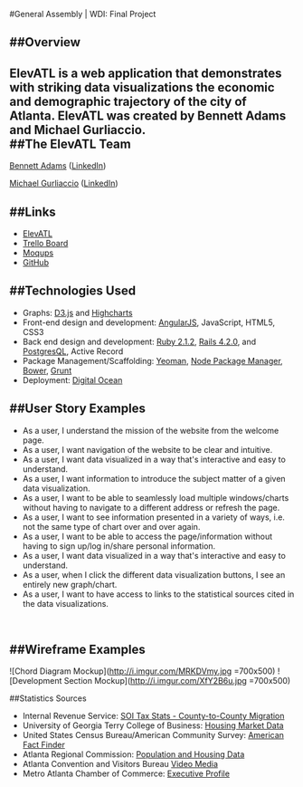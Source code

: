 #General Assembly | WDI: Final Project

##Overview
---
**ElevATL** is a web application that demonstrates with striking data visualizations the economic and demographic trajectory of the city of Atlanta. ElevATL was created by Bennett Adams and Michael Gurliaccio.
<br />
##The ElevATL Team
---
[Bennett Adams](https://github.com/bennettatoms) ([LinkedIn](https://www.linkedin.com/pub/bennett-adams/8/181/3b9))

[Michael Gurliaccio](https://github.com/gurliaccio) ([LinkedIn](https://www.linkedin.com/in/firebad))

##Links
---
* [ElevATL](http://45.55.171.96:9000/)
* [Trello Board](https://trello.com/b/TI6qNTvi/atl-data-viz-app) 
* [Moqups](https://moqups.com/#!/edit/gurliaccio/a4Sr4F4P)
* [GitHub](https://github.com/bennettatoms/atl_data)


##Technologies Used
---
* Graphs: [D3.js](http://d3js.org/) and [Highcharts](http://www.highcharts.com/)
* Front-end design and development: [AngularJS](https://angularjs.org/), JavaScript, HTML5, CSS3
* Back end design and development: [Ruby 2.1.2](https://www.ruby-lang.org/en/), [Rails 4.2.0](http://weblog.rubyonrails.org/), and [PostgresQL](http://www.postgresql.org/), Active Record
* Package Management/Scaffolding: [Yeoman](http://yeoman.io/), [Node Package Manager](https://www.npmjs.com/), [Bower](http://bower.io/), [Grunt](http://gruntjs.com/)
* Deployment: [Digital Ocean](https://www.digitalocean.com/)

##User Story Examples
---
* As a user, I understand the mission of the website from the welcome page.
* As a user, I want navigation of the website to be clear and intuitive.
* As a user, I want data visualized in a way that's interactive and easy to understand.
* As a user, I want information to introduce the subject matter of a given data visualization.
* As a user, I want to be able to seamlessly load multiple windows/charts without having to navigate to a different address or refresh the page.
* As a user, I want to see information presented in a variety of ways, i.e. not the same type of chart over and over again.
* As a user, I want to be able to access the page/information without having to sign up/log in/share personal information.
* As a user, I want data visualized in a way that's interactive and easy to understand.
* As a user, when I click the different data visualization buttons, I see an entirely new graph/chart.
* As a user, I want to have access to links to the statistical sources cited in the data visualizations.
<br />

##Wireframe Examples
---
![Chord Diagram Mockup](http://i.imgur.com/MRKDVmy.jpg =700x500)
![Development Section Mockup](http://i.imgur.com/XfY2B6u.jpg =700x500)

##Statistics Sources

* Internal Revenue Service: [SOI Tax Stats - County-to-County Migration](http://www.irs.gov/uac/SOI-Tax-Stats-County-to-County-Migration-Data-Files)
* University of Georgia Terry College of Business: [Housing Market Data](http://www.terry.uga.edu/about/centers-institutes/selig/housing#cite-text-0-0)
* United States Census Bureau/American Community Survey: [American Fact Finder](http://factfinder.census.gov/faces/nav/jsf/pages/community_facts.xhtml)
* Atlanta Regional Commission: [Population and Housing Data](http://www.atlantaregional.com/info-center/arc-region/population-housing-data)
* Atlanta Convention and Visitors Bureau [Video Media](http://news.atlanta.net/research)
* Metro Atlanta Chamber of Commerce: [Executive Profile](http://www.metroatlantachamber.com/docs/resources/metro-atlanta-an-executive-profile-.pdf?sfvrsn=0)